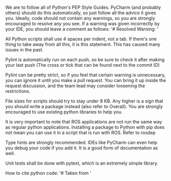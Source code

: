 We are to follow all of Python's PEP Style Guides. PyCharm (and probably others) should do this automatically, so just follow all the advice it gives you. Ideally, code should not contain any warnings, so you are strongly encouraged to resolve any you see. If a warning was given incorrectly by your IDE, you should leave a comment as follows:  '# Resolved Warning: <explanation>'

All Python scripts shall use 4 spaces per indent, not a tab. If there's one thing to take away from all this, it is this statement. This has caused many issues in the past.

Pylint is automatically run on each push, so be sure to check it after making your last push (The cross or tick that can be found next to the commit ID)

Pylint can be pretty strict, so if you feel that certain warning is unnecessary, you can ignore it until you make a pull request. You can bring it up inside the request discussion, and the team lead may consider loosening the restrictions.

File sizes for scripts should try to stay under 8 KB. Any higher is a sign that you should write a package instead (also refer to Overall). You are strongly encouraged to use existing python libraries to help you.

It is very important to note that ROS applications are not run the same way as regular python applications. Installing a package to Python with pip does not mean you can use it in a script that is run with ROS. Refer to rosdep

Type hints are strongly recommended. IDEs like PyCharm can even help you debug your code if you add it. It is a good form of documentation as well.

Unit tests shall be done with pytest, which is an extremely simple library.

How to cite python code:  '# Taken from <web link>'
